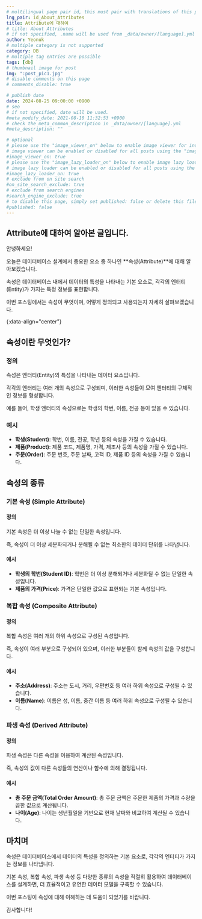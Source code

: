 ```yaml
---
# multilingual page pair id, this must pair with translations of this page. (This name must be unique)
lng_pair: id_About_Attributes
title: Attribute에 대하여
# title: About Attributes
# if not specified, .name will be used from _data/owner/[language].yml
author: Yeonuk
# multiple category is not supported
category: DB
# multiple tag entries are possible
tags: [db]
# thumbnail image for post
img: ":post_pic1.jpg"
# disable comments on this page
# comments_disable: true

# publish date
date: 2024-08-25 09:00:00 +0900
# seo
# if not specified, date will be used.
#meta_modify_date: 2021-08-10 11:32:53 +0900
# check the meta_common_description in _data/owner/[language].yml
#meta_description: ""

# optional
# please use the "image_viewer_on" below to enable image viewer for individual pages or posts (_posts/ or [language]/_posts folders).
# image viewer can be enabled or disabled for all posts using the "image_viewer_posts: true" setting in _data/conf/main.yml.
#image_viewer_on: true
# please use the "image_lazy_loader_on" below to enable image lazy loader for individual pages or posts (_posts/ or [language]/_posts folders).
# image lazy loader can be enabled or disabled for all posts using the "image_lazy_loader_posts: true" setting in _data/conf/main.yml.
#image_lazy_loader_on: true
# exclude from on site search
#on_site_search_exclude: true
# exclude from search engines
#search_engine_exclude: true
# to disable this page, simply set published: false or delete this file
#published: false
---
```


<!-- outline-start -->

## Attribute에 대하여 알아본 글입니다.

안녕하세요!

오늘은 데이터베이스 설계에서 중요한 요소 중 하나인 **속성(Attribute)**에 대해 알아보겠습니다.

속성은 데이터베이스 내에서 데이터의 특성을 나타내는 기본 요소로, 각각의 엔터티(Entity)가 가지는 특정 정보를 표현합니다.

이번 포스팅에서는 속성이 무엇이며, 어떻게 정의되고 사용되는지 자세히 살펴보겠습니다.

{:data-align="center"}

<!-- outline-end -->

## 속성이란 무엇인가?

### 정의

속성은 엔터티(Entity)의 특성을 나타내는 데이터 요소입니다.

각각의 엔터티는 여러 개의 속성으로 구성되며, 이러한 속성들이 모여 엔터티의 구체적인 정보를 형성합니다.

예를 들어, 학생 엔터티의 속성으로는 학생의 학번, 이름, 전공 등이 있을 수 있습니다.

### 예시

- **학생(Student)**: 학번, 이름, 전공, 학년 등의 속성을 가질 수 있습니다.
- **제품(Product)**: 제품 코드, 제품명, 가격, 제조사 등의 속성을 가질 수 있습니다.
- **주문(Order)**: 주문 번호, 주문 날짜, 고객 ID, 제품 ID 등의 속성을 가질 수 있습니다.

## 속성의 종류

### 기본 속성 (Simple Attribute)

#### 정의

기본 속성은 더 이상 나눌 수 없는 단일한 속성입니다.

즉, 속성이 더 이상 세분화되거나 분해될 수 없는 최소한의 데이터 단위를 나타냅니다.

#### 예시

- **학생의 학번(Student ID)**: 학번은 더 이상 분해되거나 세분화될 수 없는 단일한 속성입니다.
- **제품의 가격(Price)**: 가격은 단일한 값으로 표현되는 기본 속성입니다.

### 복합 속성 (Composite Attribute)

#### 정의

복합 속성은 여러 개의 하위 속성으로 구성된 속성입니다.

즉, 속성이 여러 부분으로 구성되어 있으며, 이러한 부분들이 함께 속성의 값을 구성합니다.

#### 예시

- **주소(Address)**: 주소는 도시, 거리, 우편번호 등 여러 하위 속성으로 구성될 수 있습니다.
- **이름(Name)**: 이름은 성, 이름, 중간 이름 등 여러 하위 속성으로 구성될 수 있습니다.

### 파생 속성 (Derived Attribute)

#### 정의

파생 속성은 다른 속성을 이용하여 계산된 속성입니다.

즉, 속성의 값이 다른 속성들의 연산이나 함수에 의해 결정됩니다.

#### 예시

- **총 주문 금액(Total Order Amount)**: 총 주문 금액은 주문한 제품의 가격과 수량을 곱한 값으로 계산됩니다.
- **나이(Age)**: 나이는 생년월일을 기반으로 현재 날짜와 비교하여 계산될 수 있습니다.

## 마치며

속성은 데이터베이스에서 데이터의 특성을 정의하는 기본 요소로, 각각의 엔터티가 가지는 정보를 나타냅니다.

기본 속성, 복합 속성, 파생 속성 등 다양한 종류의 속성을 적절히 활용하여 데이터베이스를 설계하면, 더 효율적이고 유연한 데이터 모델을 구축할 수 있습니다.

이번 포스팅이 속성에 대해 이해하는 데 도움이 되었기를 바랍니다.

감사합니다!
